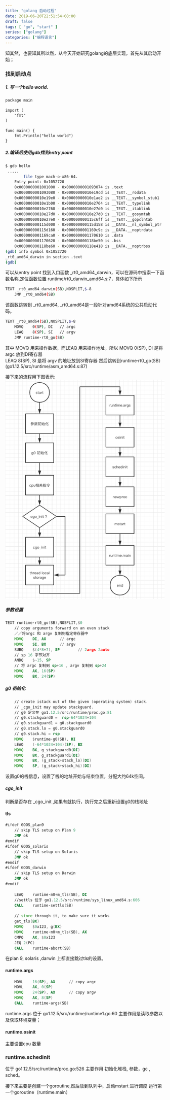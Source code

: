 ```yaml
---
title: "golang 启动过程"
date: 2019-06-20T22:51:54+08:00
draft: false
tags: [ "go", "start" ]
series: ["golang"]
categories: ["编程语言"]
---
```


知其然，也要知其所以然，从今天开始研究golang的底层实现，首先从其启动开始；

### 找到启动点
##### 1. 写一个hello world.  
```golang
package main

import (
	"fmt"
)

func main() {
	fmt.Println("hello world")
}
``` 
##### 2.编译后使用gdb找到entry point
```bash
$ gdb hello
 .....
        file type mach-o-x86-64.
	Entry point: 0x1052720
	0x0000000001001000 - 0x0000000001093074 is .text
	0x0000000001093080 - 0x00000000010e19cd is __TEXT.__rodata
	0x00000000010e19e0 - 0x00000000010e1ae2 is __TEXT.__symbol_stub1
	0x00000000010e1b00 - 0x00000000010e2764 is __TEXT.__typelink
	0x00000000010e2768 - 0x00000000010e27d0 is __TEXT.__itablink
	0x00000000010e27d0 - 0x00000000010e27d0 is __TEXT.__gosymtab
	0x00000000010e27e0 - 0x000000000115c6ff is __TEXT.__gopclntab
	0x000000000115d000 - 0x000000000115d158 is __DATA.__nl_symbol_ptr
	0x000000000115d160 - 0x0000000001169c9c is __DATA.__noptrdata
	0x0000000001169ca0 - 0x0000000001170610 is .data
	0x0000000001170620 - 0x000000000118be50 is .bss
	0x000000000118be60 - 0x000000000118e418 is __DATA.__noptrbss
(gdb) info symbol 0x1052720
_rt0_amd64_darwin in section .text
(gdb)
```
可以从entry point 找到入口函数 _rt0_amd64_darwin，可以在源码中搜索一下函数名称,定位函数位置
runtime/rt0_darwin_amd64.s:7，具体如下所示
```bash
TEXT _rt0_amd64_darwin(SB),NOSPLIT,$-8
	JMP	_rt0_amd64(SB)
```
该函数跳转到 _rt0_amd64, _rt0_amd64是一段针对amd64系统的公共启动代码。
```bash
TEXT _rt0_amd64(SB),NOSPLIT,$-8
	MOVQ	0(SP), DI	// argc
	LEAQ	8(SP), SI	// argv
	JMP	runtime·rt0_go(SB)
```
其中 MOVQ 用来操作数据，而LEAQ 用来操作地址，所以
MOVQ	0(SP), DI 是将argc 放到DI寄存器  
LEAQ	8(SP), SI 是将 argv 的地址放到SI寄存器 
然后跳转到runtime·rt0_go(SB）(go1.12.5/src/runtime/asm_amd64.s:87)

接下来的流程用下图表示:
![初始化流程](https://raw.githubusercontent.com/garfcat/garfcat/master/static/start.png)


##### 参数设置
```asm
TEXT runtime·rt0_go(SB),NOSPLIT,$0
	// copy arguments forward on an even stack
	／／将argc 和 argv 复制到指定寄存器中
	MOVQ	DI, AX		// argc
	MOVQ	SI, BX		// argv
	SUBQ	$(4*8+7), SP		// 2args 2auto
	// sp 16 字节对齐
	ANDQ	$~15, SP
	// 将 argc 复制到 sp+16 , argv 复制到 sp+24 
	MOVQ	AX, 16(SP)
	MOVQ	BX, 24(SP)
```

##### g0 初始化

```asm
	// create istack out of the given (operating system) stack.
	// _cgo_init may update stackguard.
	// g0 定义在 go1.12.5/src/runtime/proc.go:81
    // g0.stackguard0 =  rsp-64*1024+104
    // g0.stackguard1 = g0.stackguard0
    // g0.stack.lo = g0.stackguard0
    // g0.stack.hi = rsp 
	MOVQ	$runtime·g0(SB), DI
	LEAQ	(-64*1024+104)(SP), BX
	MOVQ	BX, g_stackguard0(DI)
	MOVQ	BX, g_stackguard1(DI)
	MOVQ	BX, (g_stack+stack_lo)(DI)
	MOVQ	SP, (g_stack+stack_hi)(DI)
```
设置g0的栈信息，设置了栈的地址开始与结束位置，分配大约64k空间。

##### cgo_init
判断是否存在 _cgo_init ,如果有就执行，执行完之后重新设置g0的栈地址

#### tls

```asm
#ifdef GOOS_plan9
	// skip TLS setup on Plan 9
	JMP ok
#endif
#ifdef GOOS_solaris
	// skip TLS setup on Solaris
	JMP ok
#endif
#ifdef GOOS_darwin
	// skip TLS setup on Darwin
	JMP ok
#endif

	LEAQ	runtime·m0+m_tls(SB), DI
	//settls 位于 go1.12.5/src/runtime/sys_linux_amd64.s:606
	CALL	runtime·settls(SB)

	// store through it, to make sure it works
	get_tls(BX)
	MOVQ	$0x123, g(BX)
	MOVQ	runtime·m0+m_tls(SB), AX
	CMPQ	AX, $0x123
	JEQ 2(PC)
	CALL	runtime·abort(SB)
```
在plan 9, solaris ,darwin 上都直接跳过tls的设置。


#### runtime.args
```asm
	MOVL	16(SP), AX		// copy argc
	MOVL	AX, 0(SP)
	MOVQ	24(SP), AX		// copy argv
	MOVQ	AX, 8(SP)
	CALL	runtime·args(SB)
```
runtime.args 位于 go1.12.5/src/runtime/runtime1.go:60
主要作用是读取参数以及获取环境变量；

#### runtime.osinit
主要设置cpu 数量

### runtime.schedinit
位于 go1.12.5/src/runtime/proc.go:526
主要作用 初始化堆栈, 参数，gc , sched。

接下来主要是创建一个goroutine,然后放到队列中，启动mstart 进行调度 运行第一个goroutine（runtime.main）


